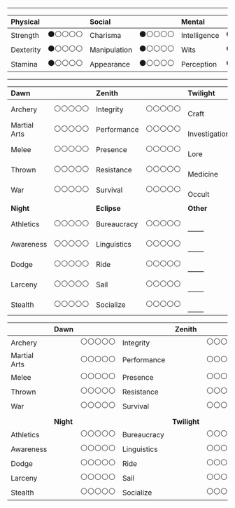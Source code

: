 
___

| **Physical** |           | **Social** |           | **Mental** |           |
|:------------ |----------:|:------------ |----------:|:------------ |----------:|
|Strength <br> | ⚫⚪⚪⚪⚪|Charisma <br>    | ⚫⚪⚪⚪⚪|Intelligence<br> | ⚫⚪⚪⚪⚪|
|Dexterity<br> | ⚫⚪⚪⚪⚪|Manipulation<br> | ⚫⚪⚪⚪⚪|Wits<br>         | ⚫⚪⚪⚪⚪|
|Stamina  <br> | ⚫⚪⚪⚪⚪|Appearance  <br> | ⚫⚪⚪⚪⚪|Perception<br>   | ⚫⚪⚪⚪⚪|





___

| **Dawn** |           | **Zenith** |           | **Twilight** |           |
|:------------ |----------:|:------------ |----------:|:------------ |----------:|
|Archery <br>      | ⚪⚪⚪⚪⚪|Integrity <br>    | ⚪⚪⚪⚪⚪|<br> Craft         | ⚪⚪⚪⚪⚪|
|Martial Arts <br> | ⚪⚪⚪⚪⚪|Performance<br>   | ⚪⚪⚪⚪⚪|<br> Investigation | ⚪⚪⚪⚪⚪|
|Melee  <br>       | ⚪⚪⚪⚪⚪|Presence  <br>    | ⚪⚪⚪⚪⚪|<br> Lore          | ⚪⚪⚪⚪⚪|
|Thrown  <br>      | ⚪⚪⚪⚪⚪|Resistance  <br>  | ⚪⚪⚪⚪⚪|<br> Medicine      | ⚪⚪⚪⚪⚪|
|War  <br>         | ⚪⚪⚪⚪⚪|Survival  <br>    | ⚪⚪⚪⚪⚪|<br> Occult        | ⚪⚪⚪⚪⚪|
|  |           |  |           |  |           |
| **Night** |           | **Eclipse** |           | **Other** |           |
|Athletics <br>      | ⚪⚪⚪⚪⚪|Bureaucracy <br> | ⚪⚪⚪⚪⚪|<br> _____ | ⚪⚪⚪⚪⚪|
|Awareness <br>      | ⚪⚪⚪⚪⚪|Linguistics<br>  | ⚪⚪⚪⚪⚪|<br> _____ | ⚪⚪⚪⚪⚪|
|Dodge  <br>         | ⚪⚪⚪⚪⚪|Ride  <br>       | ⚪⚪⚪⚪⚪|<br> _____ | ⚪⚪⚪⚪⚪|
|Larceny  <br>       | ⚪⚪⚪⚪⚪|Sail  <br>       | ⚪⚪⚪⚪⚪|<br> _____ | ⚪⚪⚪⚪⚪|
|Stealth  <br>       | ⚪⚪⚪⚪⚪|Socialize  <br>  | ⚪⚪⚪⚪⚪|<br> _____ | ⚪⚪⚪⚪⚪|


|         | **Dawn** |           |            |  **Zenith**  |           |              |  **Twilight**  |           |
|:--------|--------------|----------:|:-----------|--------------|----------:|:-------------|--------------|----------:|
|Archery |            | ⚪⚪⚪⚪⚪|Integrity    |                | ⚪⚪⚪⚪⚪|Craft |                     | ⚪⚪⚪⚪⚪|
|Martial Arts|        | ⚪⚪⚪⚪⚪|Performance|                  | ⚪⚪⚪⚪⚪|Investigation |             | ⚪⚪⚪⚪⚪|
|Melee  |             | ⚪⚪⚪⚪⚪|Presence  |                   | ⚪⚪⚪⚪⚪|Lore   |                    | ⚪⚪⚪⚪⚪|
|Thrown  |            | ⚪⚪⚪⚪⚪|Resistance  |                 | ⚪⚪⚪⚪⚪|Medicine   |                | ⚪⚪⚪⚪⚪|
|War  |               | ⚪⚪⚪⚪⚪|Survival  |                   | ⚪⚪⚪⚪⚪|Occult   |                  | ⚪⚪⚪⚪⚪|
|         |  |           |            |    |           |              |    |           |
|         | **Night** |           |            |  **Twilight**  |           |              |  **Other**  |           |
|Athletics |             | ⚪⚪⚪⚪⚪|Bureaucracy    |           | ⚪⚪⚪⚪⚪| _____________  |           | ⚪⚪⚪⚪⚪|
|Awareness      |        | ⚪⚪⚪⚪⚪|Linguistics|               | ⚪⚪⚪⚪⚪| _____________  |           | ⚪⚪⚪⚪⚪|
|Dodge  |                | ⚪⚪⚪⚪⚪|Ride  |                    | ⚪⚪⚪⚪⚪| _____________  |           | ⚪⚪⚪⚪⚪|
|Larceny  |              | ⚪⚪⚪⚪⚪|Sail  |                    | ⚪⚪⚪⚪⚪| _____________  |           | ⚪⚪⚪⚪⚪|
|Stealth  |              | ⚪⚪⚪⚪⚪|Socialize  |               | ⚪⚪⚪⚪⚪| _____________  |           | ⚪⚪⚪⚪⚪|

